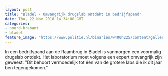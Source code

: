 ```yaml
---
layout: post
title: "Bladel - Omvangrijk drugslab ontdekt in bedrijfspand"
date: Thu, 22 Nov 2018 14:34:00 GMT
categories: 
- noord-brabant 
- bladel 
feature_image: "https://www.politie.nl/binaries/w400h225/content/gallery/politie/nieuws/2018/november/09-ob/img-20181122-wa0010.jpg"
---
```


In een bedrijfspand aan de Raambrug in Bladel is vanmorgen een voormalig drugslab ontdekt. Het laboratorium moet volgens een expert omvangrijk zijn geweest: "Dit behoort vermoedelijk tot één van de grotere labs die ik dit jaar ben tegengekomen."
